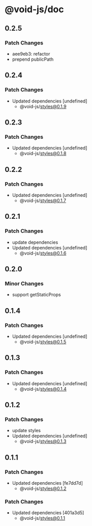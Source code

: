 # @void-js/doc

## 0.2.5

### Patch Changes

- aee9eb3: refactor
- prepend publicPath

## 0.2.4

### Patch Changes

- Updated dependencies [undefined]
  - @void-js/styles@0.1.9

## 0.2.3

### Patch Changes

- Updated dependencies [undefined]
  - @void-js/styles@0.1.8

## 0.2.2

### Patch Changes

- Updated dependencies [undefined]
  - @void-js/styles@0.1.7

## 0.2.1

### Patch Changes

- update dependencies
- Updated dependencies [undefined]
  - @void-js/styles@0.1.6

## 0.2.0

### Minor Changes

- support getStaticProps

## 0.1.4

### Patch Changes

- Updated dependencies [undefined]
  - @void-js/styles@0.1.5

## 0.1.3

### Patch Changes

- Updated dependencies [undefined]
  - @void-js/styles@0.1.4

## 0.1.2

### Patch Changes

- update styles
- Updated dependencies [undefined]
  - @void-js/styles@0.1.3

## 0.1.1

### Patch Changes

- Updated dependencies [fe7dd7d]
  - @void-js/styles@0.1.2

### Patch Changes

- Updated dependencies [401a3d5]
  - @void-js/styles@0.1.1
